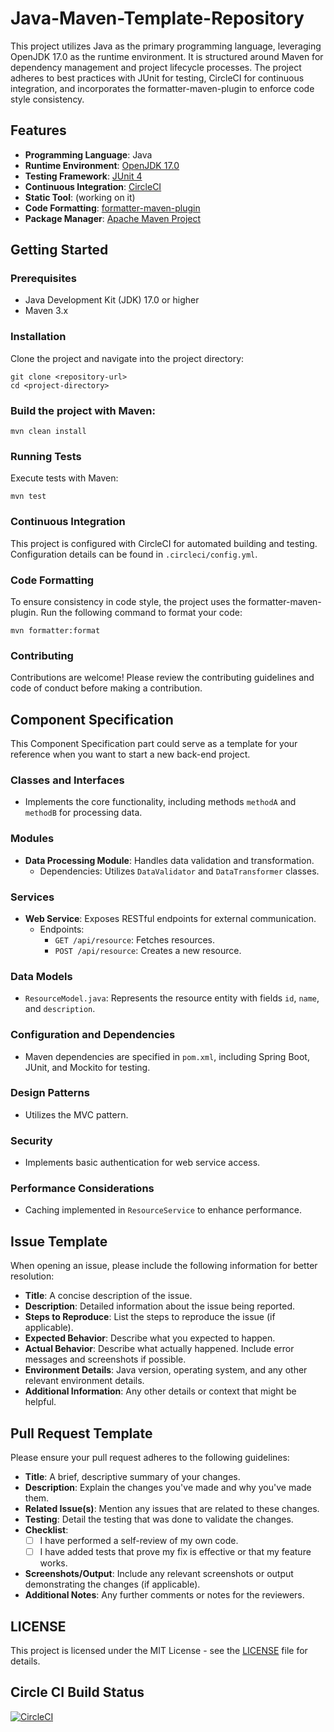 # Java-Maven-Template-Repository

This project utilizes Java as the primary programming language, leveraging OpenJDK 17.0 as the runtime environment. It is structured around Maven for dependency management and project lifecycle processes. The project adheres to best practices with JUnit for testing, CircleCI for continuous integration, and incorporates the formatter-maven-plugin to enforce code style consistency.

## Features

- **Programming Language**: Java
- **Runtime Environment**: [OpenJDK 17.0](https://www.oracle.com/java/technologies/downloads/#java17)
- **Testing Framework**: [JUnit 4](https://junit.org/junit4/)
- **Continuous Integration**: [CircleCI](https://circleci.com/)
- **Static Tool**: (working on it)
- **Code Formatting**: [formatter-maven-plugin](https://code.revelc.net/formatter-maven-plugin/)
- **Package Manager**: [Apache Maven Project](https://maven.apache.org/index.html)

## Getting Started

### Prerequisites

- Java Development Kit (JDK) 17.0 or higher
- Maven 3.x

### Installation

Clone the project and navigate into the project directory:

```shell
git clone <repository-url>
cd <project-directory>
```

### Build the project with Maven:
```shell
mvn clean install
```

### Running Tests
Execute tests with Maven:
```shell
mvn test
```

### Continuous Integration
This project is configured with CircleCI for automated building and testing. Configuration details can be found in `.circleci/config.yml`.

### Code Formatting
To ensure consistency in code style, the project uses the formatter-maven-plugin. Run the following command to format your code:

```shell
mvn formatter:format
```

### Contributing
Contributions are welcome! Please review the contributing guidelines and code of conduct before making a contribution.


## Component Specification
This Component Specification part could serve as a template for your reference when you want to start a new back-end project.

### Classes and Interfaces

- Implements the core functionality, including methods `methodA` and `methodB` for processing data.

### Modules

- **Data Processing Module**: Handles data validation and transformation.
  - Dependencies: Utilizes `DataValidator` and `DataTransformer` classes.

### Services

- **Web Service**: Exposes RESTful endpoints for external communication.
  - Endpoints:
    - `GET /api/resource`: Fetches resources.
    - `POST /api/resource`: Creates a new resource.

### Data Models

- `ResourceModel.java`: Represents the resource entity with fields `id`, `name`, and `description`.

### Configuration and Dependencies

- Maven dependencies are specified in `pom.xml`, including Spring Boot, JUnit, and Mockito for testing.

### Design Patterns

- Utilizes the MVC pattern.

### Security

- Implements basic authentication for web service access.

### Performance Considerations

- Caching implemented in `ResourceService` to enhance performance.


## Issue Template

When opening an issue, please include the following information for better resolution:

- **Title**: A concise description of the issue.
- **Description**: Detailed information about the issue being reported.
- **Steps to Reproduce**: List the steps to reproduce the issue (if applicable).
- **Expected Behavior**: Describe what you expected to happen.
- **Actual Behavior**: Describe what actually happened. Include error messages and screenshots if possible.
- **Environment Details**: Java version, operating system, and any other relevant environment details.
- **Additional Information**: Any other details or context that might be helpful.

## Pull Request Template

Please ensure your pull request adheres to the following guidelines:

- **Title**: A brief, descriptive summary of your changes.
- **Description**: Explain the changes you've made and why you've made them.
- **Related Issue(s)**: Mention any issues that are related to these changes.
- **Testing**: Detail the testing that was done to validate the changes.
- **Checklist**:
  - [ ] I have performed a self-review of my own code.
  - [ ] I have added tests that prove my fix is effective or that my feature works.
- **Screenshots/Output**: Include any relevant screenshots or output demonstrating the changes (if applicable).
- **Additional Notes**: Any further comments or notes for the reviewers.

## LICENSE 
This project is licensed under the MIT License - see the [LICENSE](LICENSE) file for details.

## Circle CI Build Status

[![CircleCI](https://dl.circleci.com/status-badge/img/circleci/KYnFbY2qNNDLwRPNicQYzN/JCe2pdy1WyY4eU5bckY53j/tree/main.svg?style=svg&circle-token=2c19527cd3f0e1b351c32ad7862299196d120a5d)](https://dl.circleci.com/status-badge/redirect/circleci/KYnFbY2qNNDLwRPNicQYzN/JCe2pdy1WyY4eU5bckY53j/tree/main)

